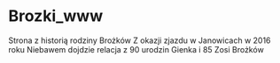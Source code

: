 # Brozki_www
Strona z historią rodziny Brożków
Z okazji zjazdu w Janowicach w 2016 roku
Niebawem dojdzie relacja z 90 urodzin Gienka
i 85 Zosi Brożków

